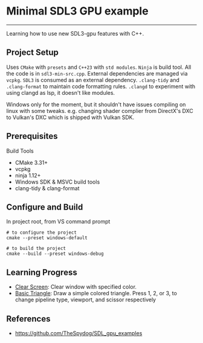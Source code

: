 # Minimal SDL3 GPU example
---

Learning how to use new SDL3-gpu features with C++.

## Project Setup
Uses `CMake` with `presets` and `C++23` with `std modules`. `Ninja` is build tool.
All the code is in `sdl3-min-src.cpp`.
External dependencies are managed via `vcpkg`. `SDL3` is consumed as an external dependency.
`.clang-tidy` and `.clang-format` to maintain code formatting rules.
`.clangd` to experiment with using clangd as lsp, it doesn't like modules.

Windows only for the moment, but it shouldn't have issues compiling on linux with some tweaks.
e.g. changing shader complier from DirectX's DXC to Vulkan's DXC which is shipped with Vulkan SDK.

## Prerequisites
Build Tools
- CMake 3.31+
- vcpkg
- ninja 1.12+
- Windows SDK & MSVC build tools
- clang-tidy & clang-format


## Configure and Build
In project root, from VS command prompt
```shell
# to configure the project
cmake --preset windows-default

# to build the project
cmake --build --preset windows-debug
```

## Learning Progress
- [Clear Screen](https://github.com/Roy-Fokker/sdl3-gpu-minimal/tree/0-clear-screen): Clear window with specified color.
- [Basic Triangle](https://github.com/Roy-Fokker/sdl3-gpu-minimal/tree/1-raw-triangle): Draw a simple colored triangle. Press 1, 2, or 3, to change pipeline type, viewport, and scissor respectively

## References
- <https://github.com/TheSpydog/SDL_gpu_examples>